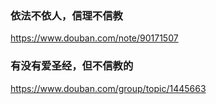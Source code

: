 ### 依法不依人，信理不信教
https://www.douban.com/note/90171507
### 有没有爱圣经，但不信教的
https://www.douban.com/group/topic/1445663